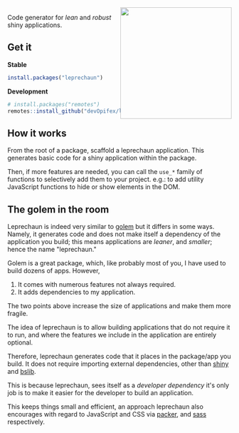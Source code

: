 <img style="float:right;" height="250" src="_assets/leprechaun.png" />

Code generator for _lean_ and _robust_ shiny applications.

## Get it

__Stable__

``` r
install.packages("leprechaun")
```

__Development__

``` r
# install.packages("remotes")
remotes::install_github("devOpifex/leprechaun")
```

## How it works

From the root of a package, scaffold a leprechaun application.
This generates basic code for a shiny application within the 
package.

Then, if more features are needed, you can call the `use_*` family
of functions to selectively add them to your project. e.g.:
to add utility JavaScript functions to hide or show elements
in the DOM.

## The golem in the room

Leprechaun is indeed very similar to 
[golem](https://golemverse.org/) but it differs in some ways.
Namely, it generates code and does not make itself a dependency
of the application you build; this means applications are
_leaner_, and _smaller_; hence the name "leprechaun."

Golem is a great package, which, like probably most of you,
I have used to build dozens of apps. However,

1. It comes with numerous features not always required.
2. It adds dependencies to my application.

The two points above increase the size of applications and 
make them more fragile.

The idea of leprechaun is to allow building applications that
do not require it to run, and where the features we include in
the application are entirely optional.

Therefore, leprechaun generates code that it places 
in the package/app you build. It does not require importing 
external dependencies, other than 
[shiny](https://shiny.rstudio.com) and 
[bslib](https://rstudio.github.io/bslib/).

This is because leprechaun, sees itself as a _developer dependency_
it's only job is to make it easier for the developer to build an 
application.

This keeps things small and efficient, an approach leprechaun also
encourages with regard to JavaScript and CSS
via [packer](https://packer.john-coene.com), and 
[sass](https://github.com/rstudio/sass) respectively.

